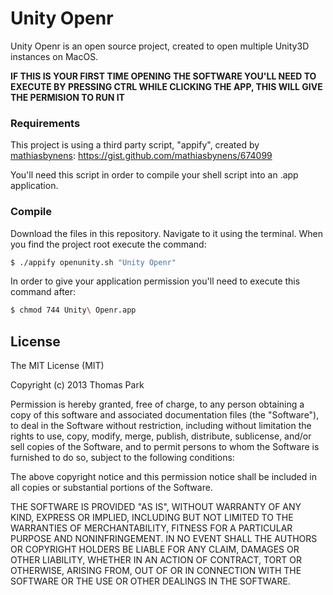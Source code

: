 # Unity Openr

Unity Openr is an open source project, created to open multiple Unity3D instances on MacOS.

**IF THIS IS YOUR FIRST TIME OPENING THE SOFTWARE YOU'LL NEED TO EXECUTE BY PRESSING CTRL WHILE CLICKING THE APP, THIS WILL GIVE THE PERMISION TO RUN IT**

### Requirements

This project is using a third party script, "appify", created by [mathiasbynens]: https://gist.github.com/mathiasbynens/674099

You'll need this script in order to compile your shell script into an .app application.

### Compile

Download the files in this repository. Navigate to it using the terminal. When you find the project root execute the command:

```sh
$ ./appify openunity.sh "Unity Openr"
```

In order to give your application permission you'll need to execute this command after:

```sh
$ chmod 744 Unity\ Openr.app
```

License
----

The MIT License (MIT)

Copyright (c) 2013 Thomas Park

Permission is hereby granted, free of charge, to any person obtaining a copy
of this software and associated documentation files (the "Software"), to deal
in the Software without restriction, including without limitation the rights
to use, copy, modify, merge, publish, distribute, sublicense, and/or sell
copies of the Software, and to permit persons to whom the Software is
furnished to do so, subject to the following conditions:

The above copyright notice and this permission notice shall be included in
all copies or substantial portions of the Software.

THE SOFTWARE IS PROVIDED "AS IS", WITHOUT WARRANTY OF ANY KIND, EXPRESS OR
IMPLIED, INCLUDING BUT NOT LIMITED TO THE WARRANTIES OF MERCHANTABILITY,
FITNESS FOR A PARTICULAR PURPOSE AND NONINFRINGEMENT. IN NO EVENT SHALL THE
AUTHORS OR COPYRIGHT HOLDERS BE LIABLE FOR ANY CLAIM, DAMAGES OR OTHER
LIABILITY, WHETHER IN AN ACTION OF CONTRACT, TORT OR OTHERWISE, ARISING FROM,
OUT OF OR IN CONNECTION WITH THE SOFTWARE OR THE USE OR OTHER DEALINGS IN
THE SOFTWARE.

[//]: # (These are reference links used in the body of this note and get stripped out when the markdown processor does its job. There is no need to format nicely because it shouldn't be seen. Thanks SO - http://stackoverflow.com/questions/4823468/store-comments-in-markdown-syntax)


   [mathiasbynens]: <https://gist.github.com/mathiasbynens>
